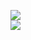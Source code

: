 [![](https://img.shields.io/badge/Made%20With-Github%20Spray-lightgrey.svg?style=for-the-badge&logo=github)](https://github.com/Annihil/github-spray#14066)  
[![](https://i.imgur.com/2DrTn0Z.gif)](https://github.com/Annihil/github-spray)